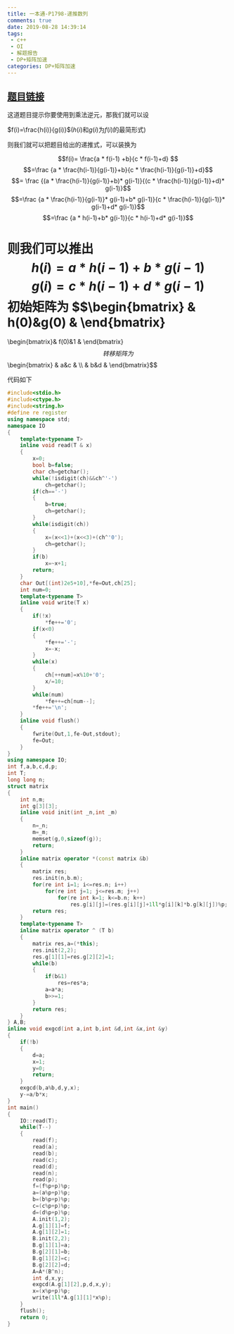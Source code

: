 ```yaml
---
title: 一本通-P1798-递推数列
comments: true
date: 2019-08-28 14:39:14
tags:
 - c++
 - OI
 - 解题报告
 - DP+矩阵加速
categories: DP+矩阵加速
---
```




## [题目链接](http://ybt.ssoier.cn:8088/problem_show.php?pid=1798)

这道题目提示你要使用到乘法逆元，那我们就可以设

$f(i)=\frac{h(i)}{g(i)}$($h(i)$和$g(i)$为$f(i)$的最简形式)

则我们就可以把题目给出的递推式，可以装换为

$$f(i)= \frac{a * f(i-1) +b}{c * f(i-1)+d} $$
$$=\frac {a * \frac{h(i-1)}{g(i-1)}+b}{c * \frac{h(i-1)}{g(i-1)}+d}$$
$$= \frac {(a * \frac{h(i-1)}{g(i-1)}+b)* g(i-1)}{(c * \frac{h(i-1)}{g(i-1)}+d)* g(i-1)}$$
$$=\frac {a * \frac{h(i-1)}{g(i-1)}* g(i-1)+b* g(i-1)}{c * \frac{h(i-1)}{g(i-1)}* g(i-1)+d* g(i-1)}$$
$$=\frac {a * h(i-1)+b* g(i-1)}{c * h(i-1)+d* g(i-1)}$$

则我们可以推出
$$h(i)=a * h(i-1)+b* g(i-1)$$
$$g(i)=c * h(i-1)+d* g(i-1)$$
初始矩阵为
$$\begin{bmatrix}
& h(0)&g(0) & 
\end{bmatrix}
=
\begin{bmatrix}& f(0)&1 & 
\end{bmatrix}$$
转移矩阵为
$$\begin{bmatrix}
& a&c & \\\\ 
& b&d & 
\end{bmatrix}$$

代码如下
```cpp
#include<stdio.h>
#include<ctype.h>
#include<string.h>
#define re register
using namespace std;
namespace IO
{
	template<typename T>
	inline void read(T & x)
	{
		x=0;
		bool b=false;
		char ch=getchar();
		while(!isdigit(ch)&&ch^'-')
			ch=getchar();
		if(ch=='-')
		{
			b=true;
			ch=getchar();
		}
		while(isdigit(ch))
		{
			x=(x<<1)+(x<<3)+(ch^'0');
			ch=getchar();
		}
		if(b)
			x=~x+1;
		return;
	}
	char Out[(int)2e5+10],*fe=Out,ch[25];
	int num=0;
	template<typename T>
	inline void write(T x)
	{
		if(!x)
			*fe++='0';
		if(x<0)
		{
			*fe++='-';
			x=-x;
		}
		while(x)
		{
			ch[++num]=x%10+'0';
			x/=10;
		}
		while(num)
			*fe++=ch[num--];
		*fe++='\n';
	}
	inline void flush()
	{
		fwrite(Out,1,fe-Out,stdout);
		fe=Out;
	}
}
using namespace IO;
int f,a,b,c,d,p;
int T;
long long n;
struct matrix
{
	int n,m;
	int g[3][3];
	inline void init(int _n,int _m)
	{
		n=_n;
		m=_m;
		memset(g,0,sizeof(g));
		return;
	}
	inline matrix operator *(const matrix &b)
	{
		matrix res;
		res.init(n,b.m);
		for(re int i=1; i<=res.n; i++)
			for(re int j=1; j<=res.m; j++)
				for(re int k=1; k<=b.n; k++)
					res.g[i][j]=(res.g[i][j]+1ll*g[i][k]*b.g[k][j])%p;
		return res;
	}
	template<typename T>
	inline matrix operator ^ (T b)
	{
		matrix res,a=(*this);
		res.init(2,2);
		res.g[1][1]=res.g[2][2]=1;
		while(b)
		{
			if(b&1)
				res=res*a;
			a=a*a;
			b>>=1;
		}
		return res;
	}
} A,B;
inline void exgcd(int a,int b,int &d,int &x,int &y)
{
	if(!b)
	{
		d=a;
		x=1;
		y=0;
		return;
	}
	exgcd(b,a%b,d,y,x);
	y-=a/b*x;
}
int main()
{
	IO::read(T);
	while(T--)
	{
		read(f);
		read(a);
		read(b);
		read(c);
		read(d);
		read(n);
		read(p);
		f=(f%p+p)%p;
		a=(a%p+p)%p;
		b=(b%p+p)%p;
		c=(c%p+p)%p;
		d=(d%p+p)%p;
		A.init(1,2);
		A.g[1][1]=f;
		A.g[1][2]=1;
		B.init(2,2);
		B.g[1][1]=a;
		B.g[2][1]=b;
		B.g[1][2]=c;
		B.g[2][2]=d;
		A=A*(B^n);
		int d,x,y;
		exgcd(A.g[1][2],p,d,x,y);
		x=(x%p+p)%p;
		write(1ll*A.g[1][1]*x%p);
	}
	flush();
	return 0;
}
```
